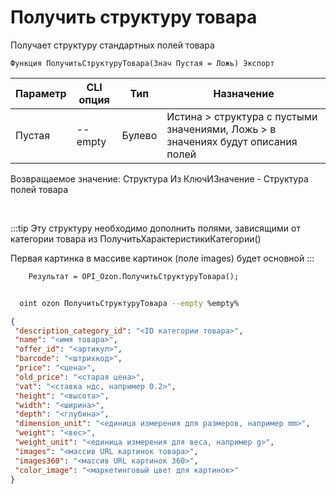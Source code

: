 ﻿---
sidebar_position: 16
---

# Получить структуру товара
 Получает структуру стандартных полей товара



`Функция ПолучитьСтруктуруТовара(Знач Пустая = Ложь) Экспорт`

  | Параметр | CLI опция | Тип | Назначение |
  |-|-|-|-|
  | Пустая | --empty | Булево | Истина > структура с пустыми значениями, Ложь > в значениях будут описания полей |

  
  Возвращаемое значение:   Структура Из КлючИЗначение - Структура полей товара

<br/>

:::tip
Эту структуру необходимо дополнить полями, зависящими от категории товара из ПолучитьХарактеристикиКатегории()

 Первая картинка в массиве картинок (поле images) будет основной
:::
<br/>


```bsl title="Пример кода"
    Результат = OPI_Ozon.ПолучитьСтруктуруТовара();
```



```sh title="Пример команды CLI"
    
  oint ozon ПолучитьСтруктуруТовара --empty %empty%

```

```json title="Результат"
{
 "description_category_id": "<ID категории товара>",
 "name": "<имя товара>",
 "offer_id": "<артикул>",
 "barcode": "<штрихкод>",
 "price": "<цена>",
 "old_price": "<старая цена>",
 "vat": "<ставка ндс, например 0.2>",
 "height": "<высота>",
 "width": "<ширина>",
 "depth": "<глубина>",
 "dimension_unit": "<единица измерения для размеров, например mm>",
 "weight": "<вес>",
 "weight_unit": "<единица измерения для веса, например g>",
 "images": "<массив URL картинок товара>",
 "images360": "<массив URL картинок 360>",
 "color_image": "<маркетинговый цвет для картинок>"
}
```
